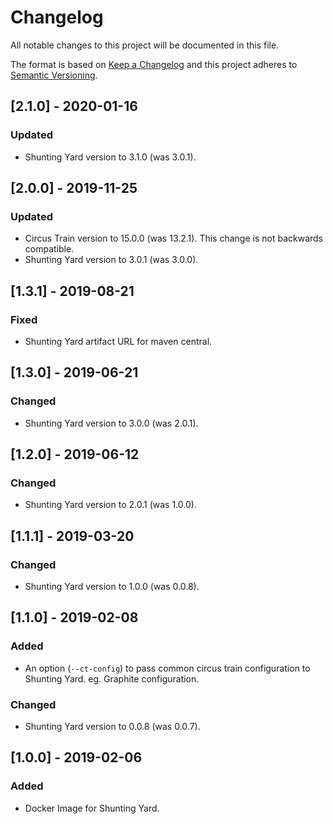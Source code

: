 # Changelog
All notable changes to this project will be documented in this file.

The format is based on [Keep a Changelog](http://keepachangelog.com/en/1.0.0/) and this project adheres to [Semantic Versioning](http://semver.org/spec/v2.0.0.html).

## [2.1.0] - 2020-01-16
### Updated
- Shunting Yard version to 3.1.0 (was 3.0.1).

## [2.0.0] - 2019-11-25
### Updated
- Circus Train version to 15.0.0 (was 13.2.1). This change is not backwards compatible.
- Shunting Yard version to 3.0.1 (was 3.0.0).

## [1.3.1] - 2019-08-21
### Fixed
- Shunting Yard artifact URL for maven central.

## [1.3.0] - 2019-06-21
### Changed
- Shunting Yard version to 3.0.0 (was 2.0.1).

## [1.2.0] - 2019-06-12
### Changed
- Shunting Yard version to 2.0.1 (was 1.0.0).

## [1.1.1] - 2019-03-20
### Changed
- Shunting Yard version to 1.0.0 (was 0.0.8).

## [1.1.0] - 2019-02-08
### Added
- An option (`--ct-config`) to pass common circus train configuration to Shunting Yard. eg. Graphite configuration.

### Changed
- Shunting Yard version to 0.0.8 (was 0.0.7).

## [1.0.0] - 2019-02-06
### Added
- Docker Image for Shunting Yard.
